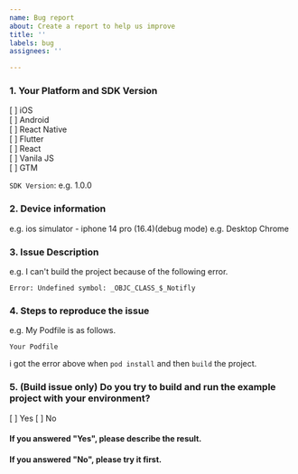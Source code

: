```yaml
---
name: Bug report
about: Create a report to help us improve
title: ''
labels: bug
assignees: ''

---
```


### 1. Your Platform and SDK Version

[ ] iOS <br/>
[ ] Android <br/>
[ ] React Native <br/>
[ ] Flutter <br/>
[ ] React <br/>
[ ] Vanila JS <br/>
[ ] GTM <br/>

`SDK Version`: e.g. 1.0.0

### 2. Device information
e.g. ios simulator - iphone 14 pro (16.4)(debug mode)
e.g. Desktop Chrome

### 3. Issue Description

e.g. I can't build the project because of the following error.

```
Error: Undefined symbol: _OBJC_CLASS_$_Notifly
```

### 4. Steps to reproduce the issue 

e.g. My Podfile is as follows.

```
Your Podfile
```

i got the error above when `pod install` and then `build` the project.

### 5. (Build issue only) Do you try to build and run the example project with your environment?

[ ] Yes
[ ] No

#### If you answered "Yes", please describe the result.

#### If you answered "No", please try it first.
